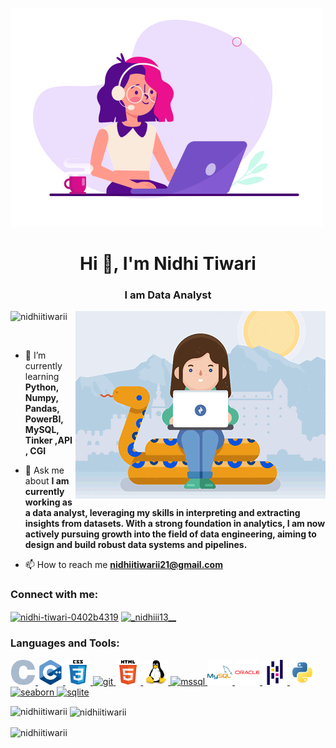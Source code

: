 ![logo](https://github.com/nidhiitiwarii/nidhiitiwarii/blob/main/601014116770475.6068beff4640a.gif)
<h1 align="center">Hi 👋, I'm Nidhi Tiwari</h1>
<h3 align="center">I am Data Analyst</h3>

<img align="right" alt="Kryptora" width="400" src="https://github.com/nidhiitiwarii/nidhiitiwarii/blob/main/female.gif">

<p align="left"> <img src="https://komarev.com/ghpvc/?username=nidhiitiwarii&label=Profile%20views&color=0e75b6&style=flat" alt="nidhiitiwarii" /> </p>

<p align="left"> <a href="https://twitter.com/" target="blank"><img src="https://img.shields.io/twitter/follow/?logo=twitter&style=for-the-badge" alt="" /></a> </p>

- 🌱 I’m currently learning **Python, Numpy, Pandas, PowerBI, MySQL, Tinker ,API , CGI**

- 💬 Ask me about **I am currently working as a data analyst, leveraging my skills in interpreting and extracting insights from datasets. With a strong foundation in analytics, I am now actively pursuing growth into the field of data engineering, aiming to design and build robust data systems and pipelines.**

- 📫 How to reach me **nidhiitiwarii21@gmail.com**

<h3 align="left">Connect with me:</h3>
<p align="left">
<a href="https://linkedin.com/in/nidhi-tiwari-0402b4319" target="blank"><img align="center" src="https://raw.githubusercontent.com/rahuldkjain/github-profile-readme-generator/master/src/images/icons/Social/linked-in-alt.svg" alt="nidhi-tiwari-0402b4319" height="30" width="40" /></a>
<a href="https://www.leetcode.com/_nidhiii13__" target="blank"><img align="center" src="https://raw.githubusercontent.com/rahuldkjain/github-profile-readme-generator/master/src/images/icons/Social/leet-code.svg" alt="_nidhiii13__" height="30" width="40" /></a>
</p>

<h3 align="left">Languages and Tools:</h3>
<p align="left"> <a href="https://www.cprogramming.com/" target="_blank" rel="noreferrer"> <img src="https://raw.githubusercontent.com/devicons/devicon/master/icons/c/c-original.svg" alt="c" width="40" height="40"/> </a> <a href="https://www.w3schools.com/cpp/" target="_blank" rel="noreferrer"> <img src="https://raw.githubusercontent.com/devicons/devicon/master/icons/cplusplus/cplusplus-original.svg" alt="cplusplus" width="40" height="40"/> </a> <a href="https://www.w3schools.com/css/" target="_blank" rel="noreferrer"> <img src="https://raw.githubusercontent.com/devicons/devicon/master/icons/css3/css3-original-wordmark.svg" alt="css3" width="40" height="40"/> </a> <a href="https://git-scm.com/" target="_blank" rel="noreferrer"> <img src="https://www.vectorlogo.zone/logos/git-scm/git-scm-icon.svg" alt="git" width="40" height="40"/> </a> <a href="https://www.w3.org/html/" target="_blank" rel="noreferrer"> <img src="https://raw.githubusercontent.com/devicons/devicon/master/icons/html5/html5-original-wordmark.svg" alt="html5" width="40" height="40"/> </a> <a href="https://www.linux.org/" target="_blank" rel="noreferrer"> <img src="https://raw.githubusercontent.com/devicons/devicon/master/icons/linux/linux-original.svg" alt="linux" width="40" height="40"/> </a> <a href="https://www.microsoft.com/en-us/sql-server" target="_blank" rel="noreferrer"> <img src="https://www.svgrepo.com/show/303229/microsoft-sql-server-logo.svg" alt="mssql" width="40" height="40"/> </a> <a href="https://www.mysql.com/" target="_blank" rel="noreferrer"> <img src="https://raw.githubusercontent.com/devicons/devicon/master/icons/mysql/mysql-original-wordmark.svg" alt="mysql" width="40" height="40"/> </a> <a href="https://www.oracle.com/" target="_blank" rel="noreferrer"> <img src="https://raw.githubusercontent.com/devicons/devicon/master/icons/oracle/oracle-original.svg" alt="oracle" width="40" height="40"/> </a> <a href="https://pandas.pydata.org/" target="_blank" rel="noreferrer"> <img src="https://raw.githubusercontent.com/devicons/devicon/2ae2a900d2f041da66e950e4d48052658d850630/icons/pandas/pandas-original.svg" alt="pandas" width="40" height="40"/> </a> <a href="https://www.python.org" target="_blank" rel="noreferrer"> <img src="https://raw.githubusercontent.com/devicons/devicon/master/icons/python/python-original.svg" alt="python" width="40" height="40"/> </a> <a href="https://seaborn.pydata.org/" target="_blank" rel="noreferrer"> <img src="https://seaborn.pydata.org/_images/logo-mark-lightbg.svg" alt="seaborn" width="40" height="40"/> </a> <a href="https://www.sqlite.org/" target="_blank" rel="noreferrer"> <img src="https://www.vectorlogo.zone/logos/sqlite/sqlite-icon.svg" alt="sqlite" width="40" height="40"/> </a> </p>

<p><img align="left" src="https://github-readme-stats.vercel.app/api/top-langs?username=nidhiitiwarii&show_icons=true&locale=en&layout=compact" alt="nidhiitiwarii" /></p>

<p>&nbsp;<img align="center" src="https://github-readme-stats.vercel.app/api?username=nidhiitiwarii&show_icons=true&locale=en" alt="nidhiitiwarii" /></p>

<p><img align="center" src="https://github-readme-streak-stats.herokuapp.com/?user=nidhiitiwarii&" alt="nidhiitiwarii" /></p>

